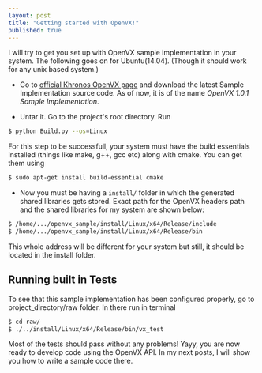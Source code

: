 ```yaml
---
layout: post
title: "Getting started with OpenVX!"
published: true
---
```



 
I will try to get you set up with OpenVX sample implementation in your system. The following goes on for Ubuntu(14.04). (Though it should work for any unix based system.)

- Go to [official Khronos OpenVX page](https://www.khronos.org/registry/vx/) and download the latest Sample Implementation source code. As of now, it is of the name _OpenVX 1.0.1 Sample Implementation_.

- Untar it. Go to the project's root directory. 
Run 

```bash 
$ python Build.py --os=Linux 
```

For this step to be successfull, your system must have the build essentials installed (things like make, g++, gcc etc) along with cmake. You can get them using 

```bash 
$ sudo apt-get install build-essential cmake 
``` 

- Now you must be having a `install/` folder in which the generated shared libraries gets stored. Exact path for the OpenVX headers path and the shared libraries for my system are shown below:

```sh
$ /home/.../openvx_sample/install/Linux/x64/Release/include
$ /home/.../openvx_sample/install/Linux/x64/Release/bin
```

This whole address will be different for your system but still, it should be located in the install folder.

## Running built in Tests

To see that this sample implementation has been configured properly, go to project_directory/raw folder. In there run in terminal 

```sh
$ cd raw/
$ ./../install/Linux/x64/Release/bin/vx_test
```

Most of the tests should pass without any problems! Yayy, you are now ready to develop code using the OpenVX API. 
In my next posts, I will show you how to write a sample code there.
